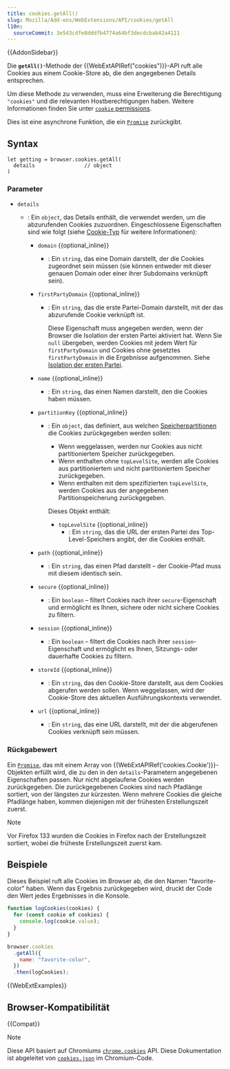 ```yaml
---
title: cookies.getAll()
slug: Mozilla/Add-ons/WebExtensions/API/cookies/getAll
l10n:
  sourceCommit: 3e543cdfe8dddfb4774a64bf3decdcbab42a4111
---
```


{{AddonSidebar}}

Die **`getAll()`**-Methode der {{WebExtAPIRef("cookies")}}-API ruft alle Cookies aus einem Cookie-Store ab, die den angegebenen Details entsprechen.

Um diese Methode zu verwenden, muss eine Erweiterung die Berechtigung `"cookies"` und die relevanten Hostberechtigungen haben. Weitere Informationen finden Sie unter [`cookie` permissions](/de/docs/Mozilla/Add-ons/WebExtensions/API/cookies#permissions).

Dies ist eine asynchrone Funktion, die ein [`Promise`](/de/docs/Web/JavaScript/Reference/Global_Objects/Promise) zurückgibt.

## Syntax

```js-nolint
let getting = browser.cookies.getAll(
  details                // object
)
```

### Parameter

- `details`

  - : Ein `object`, das Details enthält, die verwendet werden, um die abzurufenden Cookies zuzuordnen. Eingeschlossene Eigenschaften sind wie folgt (siehe [Cookie-Typ](/de/docs/Mozilla/Add-ons/WebExtensions/API/cookies/Cookie#type) für weitere Informationen):

    - `domain` {{optional_inline}}
      - : Ein `string`, das eine Domain darstellt, der die Cookies zugeordnet sein müssen (sie können entweder mit dieser genauen Domain oder einer ihrer Subdomains verknüpft sein).
    - `firstPartyDomain` {{optional_inline}}

      - : Ein `string`, das die erste Partei-Domain darstellt, mit der das abzurufende Cookie verknüpft ist.

        Diese Eigenschaft muss angegeben werden, wenn der Browser die Isolation der ersten Partei aktiviert hat. Wenn Sie `null` übergeben, werden Cookies mit jedem Wert für `firstPartyDomain` und Cookies ohne gesetztes `firstPartyDomain` in die Ergebnisse aufgenommen. Siehe [Isolation der ersten Partei](/de/docs/Mozilla/Add-ons/WebExtensions/API/cookies#first-party_isolation).

    - `name` {{optional_inline}}
      - : Ein `string`, das einen Namen darstellt, den die Cookies haben müssen.
    - `partitionKey` {{optional_inline}}

      - : Ein `object`, das definiert, aus welchen [Speicherpartitionen](/de/docs/Mozilla/Add-ons/WebExtensions/API/cookies#storage_partitioning) die Cookies zurückgegeben werden sollen:

        - Wenn weggelassen, werden nur Cookies aus nicht partitioniertem Speicher zurückgegeben.
        - Wenn enthalten ohne `topLevelSite`, werden alle Cookies aus partitioniertem und nicht partitioniertem Speicher zurückgegeben.
        - Wenn enthalten mit dem spezifizierten `topLevelSite`, werden Cookies aus der angegebenen Partitionspeicherung zurückgegeben.

        Dieses Objekt enthält:

        - `topLevelSite` {{optional_inline}}
          - : Ein `string`, das die URL der ersten Partei des Top-Level-Speichers angibt, der die Cookies enthält.

    - `path` {{optional_inline}}
      - : Ein `string`, das einen Pfad darstellt – der Cookie-Pfad muss mit diesem identisch sein.
    - `secure` {{optional_inline}}
      - : Ein `boolean` – filtert Cookies nach ihrer `secure`-Eigenschaft und ermöglicht es Ihnen, sichere oder nicht sichere Cookies zu filtern.
    - `session` {{optional_inline}}
      - : Ein `boolean` – filtert die Cookies nach ihrer `session`-Eigenschaft und ermöglicht es Ihnen, Sitzungs- oder dauerhafte Cookies zu filtern.
    - `storeId` {{optional_inline}}
      - : Ein `string`, das den Cookie-Store darstellt, aus dem Cookies abgerufen werden sollen. Wenn weggelassen, wird der Cookie-Store des aktuellen Ausführungskontexts verwendet.
    - `url` {{optional_inline}}
      - : Ein `string`, das eine URL darstellt, mit der die abgerufenen Cookies verknüpft sein müssen.

### Rückgabewert

Ein [`Promise`](/de/docs/Web/JavaScript/Reference/Global_Objects/Promise), das mit einem Array von {{WebExtAPIRef('cookies.Cookie')}}-Objekten erfüllt wird, die zu den in den `details`-Parametern angegebenen Eigenschaften passen. Nur nicht abgelaufene Cookies werden zurückgegeben. Die zurückgegebenen Cookies sind nach Pfadlänge sortiert, von der längsten zur kürzesten. Wenn mehrere Cookies die gleiche Pfadlänge haben, kommen diejenigen mit der frühesten Erstellungszeit zuerst.

> [!NOTE]
> Vor Firefox 133 wurden die Cookies in Firefox nach der Erstellungszeit sortiert, wobei die früheste Erstellungszeit zuerst kam.

## Beispiele

Dieses Beispiel ruft alle Cookies im Browser ab, die den Namen "favorite-color" haben. Wenn das Ergebnis zurückgegeben wird, druckt der Code den Wert jedes Ergebnisses in die Konsole.

```js
function logCookies(cookies) {
  for (const cookie of cookies) {
    console.log(cookie.value);
  }
}

browser.cookies
  .getAll({
    name: "favorite-color",
  })
  .then(logCookies);
```

{{WebExtExamples}}

## Browser-Kompatibilität

{{Compat}}

> [!NOTE]
> Diese API basiert auf Chromiums [`chrome.cookies`](https://developer.chrome.com/docs/extensions/reference/api/cookies#method-getAll) API. Diese Dokumentation ist abgeleitet von [`cookies.json`](https://chromium.googlesource.com/chromium/src/+/master/chrome/common/extensions/api/cookies.json) im Chromium-Code.
